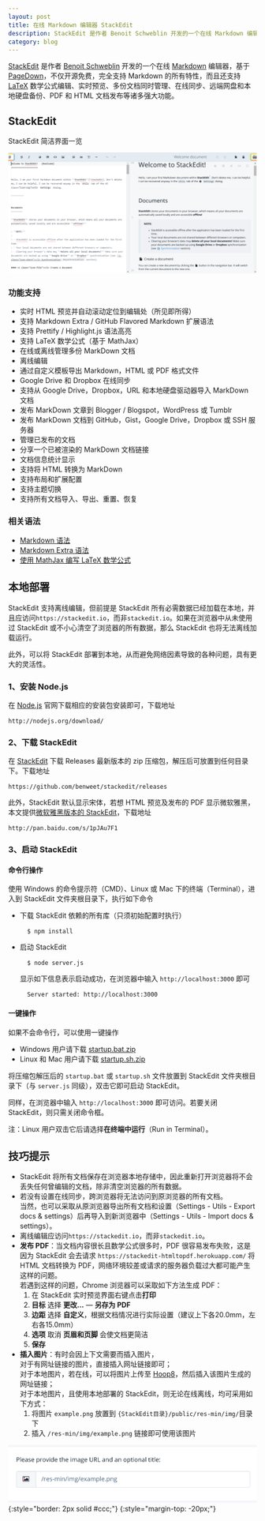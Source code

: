 ```yaml
---
layout: post
title: 在线 Markdown 编辑器 StackEdit
description: StackEdit 是作者 Benoit Schweblin 开发的一个在线 Markdown 编辑器，基于 PageDown，不仅开源免费，完全支持 Markdown 的所有特性，而且还支持 LaTeX 数学公式编辑、实时预览、多份文档同时管理、在线同步、远端网盘和本地硬盘备份、PDF 和 HTML 文档发布等诸多强大功能。
category: blog
---
```


[StackEdit][] 是作者 [Benoit Schweblin][1] 开发的一个在线 [Markdown][] 编辑器，基于 [PageDown][]，不仅开源免费，完全支持 Markdown 的所有特性，而且还支持 [LaTeX][] 数学公式编辑、实时预览、多份文档同时管理、在线同步、远端网盘和本地硬盘备份、PDF 和 HTML 文档发布等诸多强大功能。

## StackEdit

StackEdit 简洁界面一览

![](/assets/images/markdown-stackedit/stackedit-welcome.png)

### 功能支持

- 实时 HTML 预览并自动滚动定位到编辑处（所见即所得）
- 支持 Markdown Extra / GitHub Flavored Markdown 扩展语法
- 支持 Prettify / Highlight.js 语法高亮
- 支持 LaTeX 数学公式（基于 MathJax）
- 在线或离线管理多份 MarkDown 文档
- 离线编辑
- 通过自定义模板导出 Markdown，HTML 或 PDF 格式文件
- Google Drive 和 Dropbox 在线同步
- 支持从 Google Drive，Dropbox，URL 和本地硬盘驱动器导入 MarkDown 文档
- 发布 MarkDown 文章到 Blogger / Blogspot，WordPress 或 Tumblr
- 发布 MarkDown 文档到 GitHub，Gist，Google Drive，Dropbox 或 SSH 服务器
- 管理已发布的文档
- 分享一个已被渲染的 MarkDown 文档链接
- 文档信息统计显示
- 支持将 HTML 转换为 MarkDown
- 支持布局和扩展配置
- 支持主题切换
- 支持所有文档导入、导出、重置、恢复

### 相关语法

- [Markdown 语法][2]
- [Markdown Extra  语法][3]
- [使用 MathJax 编写 LaTeX 数学公式][4]

## 本地部署

StackEdit 支持离线编辑，但前提是 StackEdit 所有必需数据已经加载在本地，并且应访问`https://stackedit.io`，而非`stackedit.io`。如果在浏览器中从未使用过 StackEdit 或不小心清空了浏览器的所有数据，那么 StackEdit 也将无法离线加载运行。

此外，可以将 StackEdit 部署到本地，从而避免网络因素导致的各种问题，具有更大的灵活性。

### 1、安装 Node.js

在 [Node.js][5] 官网下载相应的安装包安装即可，下载地址

    http://nodejs.org/download/

### 2、下载 StackEdit

在 [StackEdit][6] 下载 Releases 最新版本的 zip 压缩包，解压后可放置到任何目录下。下载地址

    https://github.com/benweet/stackedit/releases

此外，StackEdit 默认显示宋体，若想 HTML 预览及发布的 PDF 显示微软雅黑，本文提供[微软雅黑版本的 StackEdit][7]，下载地址

    http://pan.baidu.com/s/1pJAu7F1

### 3、启动 StackEdit

#### 命令行操作

使用 Windows 的命令提示符（CMD）、Linux 或 Mac 下的终端（Terminal），进入到 StackEdit 文件夹根目录下，执行如下命令

- 下载 StackEdit 依赖的所有库（只须初始配置时执行）

        $ npm install

- 启动 StackEdit

        $ node server.js

    显示如下信息表示启动成功，在浏览器中输入 `http://localhost:3000` 即可

        Server started: http://localhost:3000

#### 一键操作

如果不会命令行，可以使用一键操作

- Windows 用户请下载 [startup.bat.zip][8]
- Linux 和 Mac 用户请下载 [startup.sh.zip][9]

将压缩包解压后的 `startup.bat` 或 `startup.sh` 文件放置到 StackEdit 文件夹根目录下（与 `server.js` 同级），双击它即可启动 StackEdit。

同样，在浏览器中输入 `http://localhost:3000` 即可访问。若要关闭 StackEdit，则只需关闭命令框。

注：Linux 用户双击它后请选择**在终端中运行**（Run in Terminal）。


## 技巧提示

- StackEdit 将所有文档保存在浏览器本地存储中，因此重新打开浏览器将不会丢失任何曾编辑的文档，除非清空浏览器的所有数据。
- 若没有设置在线同步，跨浏览器将无法访问到原浏览器的所有文档。<br>
  当然，也可以采取从原浏览器导出所有文档和设置（Settings - Utils - Export docs & settings）后再导入到新浏览器中（Settings - Utils - Import docs & settings）。
- 离线编辑应访问`https://stackedit.io`，而非`stackedit.io`。
- **发布 PDF**：当文档内容很长且数学公式很多时，PDF 很容易发布失败，这是因为 StackEdit 会去请求 `https://stackedit-htmltopdf.herokuapp.com/` 将 HTML 文档转换为 PDF，网络环境较差或请求的服务器负载过大都可能产生这样的问题。<br>
  若遇到这样的问题，Chrome 浏览器可以采取如下方法生成 PDF：
    1. 在 StackEdit 实时预览界面右键点击**打印**
    2. **目标** 选择 **更改...** — **另存为 PDF**
    3. **边距** 选择 **自定义**，根据文档情况进行实际设置（建议上下各20.0mm，左右各15.0mm）
    4. **选项** 取消 **页眉和页脚** 会使文档更简洁
    5. **保存**
- **插入图片**：有时会因上下文需要而插入图片，<br>
  对于有网址链接的图片，直接插入网址链接即可；<br>
  对于本地图片，若在线，可以将图片上传至 [Hoop8][10]，然后插入该图片生成的网址链接；<br>
  对于本地图片，且使用本地部署的 StackEdit，则无论在线离线，均可采用如下方式：
    1. 将图片 `example.png` 放置到 `{StackEdit目录}/public/res-min/img/`目录下
    2. 插入 `/res-min/img/example.png` 链接即可使用该图片

![](/assets/images/markdown-stackedit/stackedit-image.png){:style="border: 2px solid #ccc;"}
{:style="margin-top: -20px;"}


[StackEdit]:    https://stackedit.io/
[Markdown]:     http://daringfireball.net/projects/markdown/
[PageDown]:     https://code.google.com/p/pagedown/
[LaTeX]:        http://zh.wikipedia.org/wiki/LaTeX
[1]:    https://github.com/benweet
[2]:    http://wowubuntu.com/markdown/
[3]:    https://github.com/jmcmanus/pagedown-extra
[4]:    http://iori.sinaapp.com/17.html
[5]:    http://nodejs.org/download/
[6]:    https://github.com/benweet/stackedit/releases
[7]:    http://pan.baidu.com/s/1pJAu7F1
[8]:    http://pan.baidu.com/s/1jGj00i6
[9]:    http://pan.baidu.com/s/1mgjwuWK
[10]:   http://img.hoop8.com/
